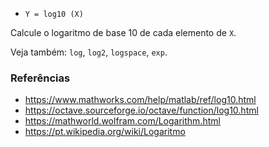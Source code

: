 * `Y = log10 (X)`

Calcule o logaritmo de base 10 de cada elemento de `X`.

Veja também: `log`, `log2`, `logspace`, `exp`.

### Referências

* https://www.mathworks.com/help/matlab/ref/log10.html
* https://octave.sourceforge.io/octave/function/log10.html
* https://mathworld.wolfram.com/Logarithm.html
* https://pt.wikipedia.org/wiki/Logaritmo
